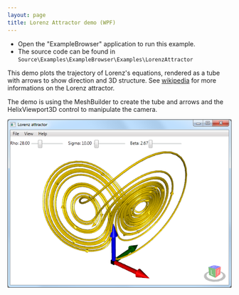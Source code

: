 ```yaml
---
layout: page
title: Lorenz Attractor demo (WPF)
---
```


- Open the "ExampleBrowser" application to run this example.
- The source code can be found in `Source\Examples\ExampleBrowser\Examples\LorenzAttractor`

This demo plots the trajectory of Lorenz's equations, rendered as a tube with arrows to show direction and 3D structure.
See [wikipedia](http://en.wikipedia.org/wiki/Lorenz_attractor) for more informations on the Lorenz attractor.

The demo is using the MeshBuilder to create the tube and arrows and the HelixViewport3D control to manipulate the camera.

![Lorenz Attractor demo](/public/images/demos/wpf/LorenzAttractorDemo.png)

